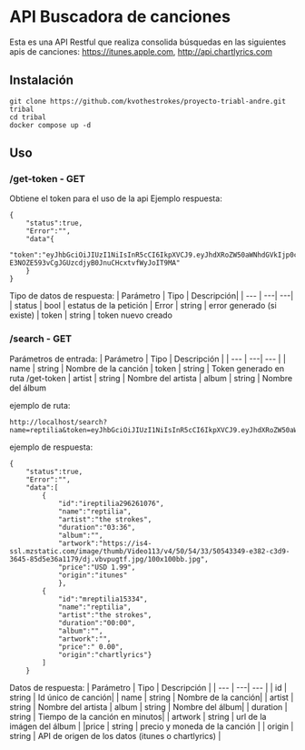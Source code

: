 # API Buscadora de canciones
Esta es una API Restful que realiza consolida búsquedas en las siguientes apis de canciones: https://itunes.apple.com, http://api.chartlyrics.com
## Instalación
```
git clone https://github.com/kvothestrokes/proyecto-triabl-andre.git tribal
cd tribal
docker compose up -d
```
## Uso
###  /get-token - GET
Obtiene el token para el uso de la api
Ejemplo respuesta:
```
{
	"status":true,
	"Error":"",
	"data"{
		"token":"eyJhbGciOiJIUzI1NiIsInR5cCI6IkpXVCJ9.eyJhdXRoZW50aWNhdGVkIjp0cnVlLCJleHBpcmUiOjE2Njk5NDkxNDB9.b-E3NOZE593vCgJGUzcdjyB0JnuCHcxtvfWyJoIT9MA"
	}
}
```
Tipo de datos de respuesta:
| Parámetro | Tipo | Descripción|
| --- | ---| ---| 
| status | bool | estatus de la petición
| Error | string | error generado (si existe)
| token | string | token nuevo creado


### /search  - GET
Parámetros de entrada:
| Parámetro | Tipo | Descripción |
| --- | ---| --- |
| name | string | Nombre de la canción
| token | string | Token generado en ruta /get-token
| artist | string | Nombre del artista
| album | string | Nombre del álbum

ejemplo de ruta:
```
http://localhost/search?name=reptilia&token=eyJhbGciOiJIUzI1NiIsInR5cCI6IkpXVCJ9.eyJhdXRoZW50aWNhdGVkIjp0cnVlLCJleHBpcmUiOjE2Njk5MTgzODh9.6LUpMnzQGPWgZLWU9fzsjzKN78Vm0mVYmpWnmwOS5rE&artist=strokes
```
ejemplo de respuesta:
```
{
	"status":true,
	"Error":"",
	"data":[
		{
			"id":"ireptilia296261076",
			"name":"reptilia",
			"artist":"the strokes",
			"duration":"03:36",
			"album":"",
			"artwork":"https://is4-ssl.mzstatic.com/image/thumb/Video113/v4/50/54/33/50543349-e382-c3d9-3645-85d5e36a1179/dj.vbvpugtf.jpg/100x100bb.jpg",
			"price":"USD 1.99",
			"origin":"itunes"
			},
		{
			"id":"mreptilia15334",
			"name":"reptilia",
			"artist":"the strokes",
			"duration":"00:00",
			"album":"",
			"artwork":"",
			"price":" 0.00",
			"origin":"chartlyrics"}
		]
	}
```
Datos de respuesta:
| Parámetro | Tipo | Descripción |
| --- | ---| --- |
| id | string | Id único de canción|
| name | string | Nombre de la canción|
| artist | string | Nombre del artista
| album | string | Nombre del álbum|
| duration | string | Tiempo de la canción en minutos|
| artwork | string | url de la imágen del álbum |
|price | string | precio y moneda de la canción |
| origin | string | API de origen de los datos (itunes o chartlyrics) |







